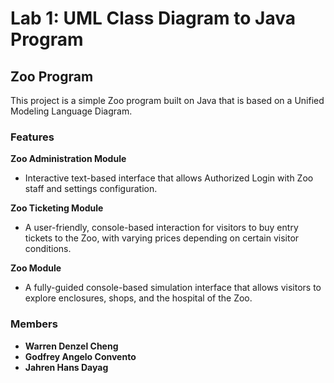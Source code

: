 # Lab 1: UML Class Diagram to Java Program

## Zoo Program

This project is a simple Zoo program built on Java that is based on a Unified Modeling Language Diagram.

### Features
**Zoo Administration Module**
 - Interactive text-based interface that allows Authorized Login with Zoo staff and settings configuration.

**Zoo Ticketing Module**
 - A user-friendly, console-based interaction for visitors to buy entry tickets to the Zoo, with varying prices depending on certain visitor conditions.

**Zoo Module**
 - A fully-guided console-based simulation interface that allows visitors to explore enclosures, shops, and the hospital of the Zoo.

### Members
- **Warren Denzel Cheng**
- **Godfrey Angelo Convento**
- **Jahren Hans Dayag**